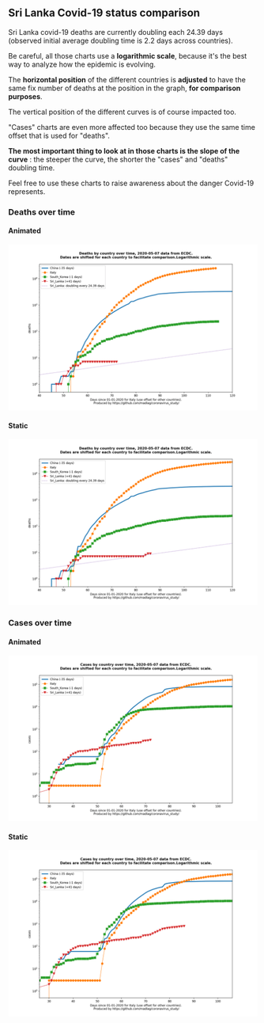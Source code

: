 ## Sri Lanka Covid-19 status comparison 

Sri Lanka covid-19 deaths are currently doubling each 24.39 days (observed initial average doubling time is 2.2 days across countries).



Be careful, all those charts use a **logarithmic scale**, because it's the best way to analyze how the epidemic is evolving.
 
The **horizontal position** of the different countries is **adjusted** to have the same fix number of deaths at the position in the graph, **for comparison purposes**.

The vertical position of the different curves is of course impacted too.

"Cases" charts are even more affected too because they use the same time offset that is used for "deaths".

**The most important thing to look at in those charts is the slope of the curve** : the steeper the curve, the shorter the "cases" and "deaths" doubling time.

Feel free to use these charts to raise awareness about the danger Covid-19 represents. 


 
### Deaths over time
 
#### Animated
![Sri Lanka covid-19 deaths animated chart](https://raw.githubusercontent.com/madlag/coronavirus_study/master/notebooks/graphs/2020-05-07/countries/Sri_Lanka/2020-05-07_Sri_Lanka_deaths.gif "Sri Lanka covid-19 deaths animated chart")   
 
#### Static
![Sri Lanka covid-19 deaths static chart](https://raw.githubusercontent.com/madlag/coronavirus_study/master/notebooks/graphs/2020-05-07/countries/Sri_Lanka/2020-05-07_Sri_Lanka_deaths.png "Sri Lanka covid-19 deaths static chart")   

 
### Cases over time
 
#### Animated
![Sri Lanka covid-19 cases animated chart](https://raw.githubusercontent.com/madlag/coronavirus_study/master/notebooks/graphs/2020-05-07/countries/Sri_Lanka/2020-05-07_Sri_Lanka_cases.gif "Sri Lanka covid-19 cases animated chart")   
 
#### Static
![Sri Lanka covid-19 cases static chart](https://raw.githubusercontent.com/madlag/coronavirus_study/master/notebooks/graphs/2020-05-07/countries/Sri_Lanka/2020-05-07_Sri_Lanka_cases.png "Sri Lanka covid-19 cases static chart")   


